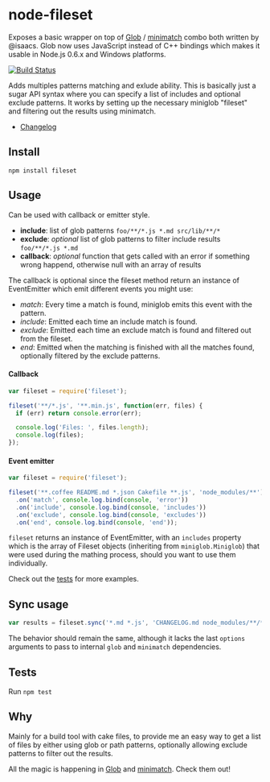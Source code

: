 # node-fileset

Exposes a basic wrapper on top of
[Glob](https://github.com/isaacs/node-glob) /
[minimatch](https://github.com/isaacs/minimatch) combo both written by
@isaacs. Glob now uses JavaScript instead of C++ bindings which makes it
usable in Node.js 0.6.x and Windows platforms.

[![Build Status](https://secure.travis-ci.org/mklabs/node-fileset.png)](http://travis-ci.org/mklabs/node-fileset)

Adds multiples patterns matching and exlude ability. This is
basically just a sugar API syntax where you can specify a list of includes
and optional exclude patterns. It works by setting up the necessary
miniglob "fileset" and filtering out the results using minimatch.

- [Changelog](https://github.com/mklabs/node-fileset/blob/master/CHANGELOG.md#changelog)

## Install

    npm install fileset

## Usage

Can be used with callback or emitter style.

* **include**: list of glob patterns `foo/**/*.js *.md src/lib/**/*`
* **exclude**: *optional* list of glob patterns to filter include
  results `foo/**/*.js *.md`
* **callback**: *optional* function that gets called with an error if
  something wrong happend, otherwise null with an array of results

The callback is optional since the fileset method return an instance of
EventEmitter which emit different events you might use:

* *match*: Every time a match is found, miniglob emits this event with
  the pattern.
* *include*: Emitted each time an include match is found.
* *exclude*: Emitted each time an exclude match is found and filtered
  out from the fileset.
* *end*:  Emitted when the matching is finished with all the matches
  found, optionally filtered by the exclude patterns.

#### Callback

```js
var fileset = require('fileset');

fileset('**/*.js', '**.min.js', function(err, files) {
  if (err) return console.error(err);

  console.log('Files: ', files.length);
  console.log(files);
});
```

#### Event emitter

```js
var fileset = require('fileset');

fileset('**.coffee README.md *.json Cakefile **.js', 'node_modules/**')
  .on('match', console.log.bind(console, 'error'))
  .on('include', console.log.bind(console, 'includes'))
  .on('exclude', console.log.bind(console, 'excludes'))
  .on('end', console.log.bind(console, 'end'));
```

`fileset` returns an instance of EventEmitter, with an `includes` property
which is the array of Fileset objects (inheriting from
`miniglob.Miniglob`) that were used during the mathing process, should
you want to use them individually.

Check out the
[tests](https://github.com/mklabs/node-fileset/tree/master/tests) for
more examples.

## Sync usage

```js
var results = fileset.sync('*.md *.js', 'CHANGELOG.md node_modules/**/*.md node_modules/**/*.js');
```

The behavior should remain the same, although it lacks the last `options` arguments to pass to internal `glob` and `minimatch` dependencies.

## Tests

Run `npm test`

## Why

Mainly for a build tool with cake files, to provide me an easy way to get
a list of files by either using glob or path patterns, optionally
allowing exclude patterns to filter out the results.

All the magic is happening in
[Glob](https://github.com/isaacs/node-glob) and
[minimatch](https://github.com/isaacs/minimatch). Check them out!
